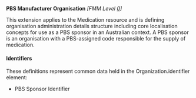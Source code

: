 **PBS Manufacturer Organisation** *[FMM Level [0](http://build.fhir.org/versions.html#maturity)]*

This extension applies to the Medication resource and is defining organisation administration details structure including core localisation concepts for use as a PBS sponsor in an Australian context. A PBS sponsor is an organisation with a PBS-assigned code responsible for the supply of medication.


#### Identifiers
These definitions represent common data held in the Organization.identifier element:

* PBS Sponsor Identifier 